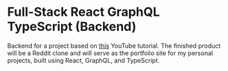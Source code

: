 # Full-Stack React GraphQL TypeScript (Backend)

Backend for a project based on [this](https://www.youtube.com/watch?v=I6ypD7qv3Z8&list=WL&index=1) YouTube tutorial. The finished product will be a Reddit clone and will serve as the portfolio site for my personal projects, built using React, GraphQL, and TypeScript.